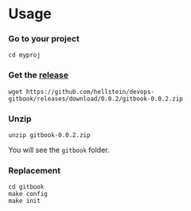 # Usage

### Go to your project
```
cd myproj
```

### Get the [release](https://github.com/hellstein/devops-gitbook/releases)
```
wget https://github.com/hellstein/devops-gitbook/releases/download/0.0.2/gitbook-0.0.2.zip
```

### Unzip
```
unzip gitbook-0.0.2.zip
```
You will see the `gitbook` folder.

### Replacement
```
cd gitbook
make config
make init
```
